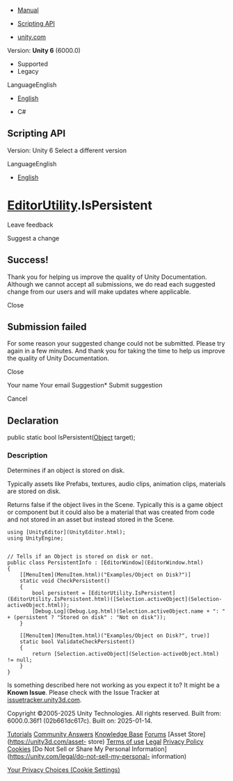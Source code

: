 [ ]()

  * [Manual](../Manual/index.html)
  * [Scripting API](../ScriptReference/index.html)

  * [unity.com](https://unity.com/)

Version: **Unity 6** (6000.0)

  * Supported
  * Legacy

LanguageEnglish

  * [English]()

  * C#

[ ](https://docs.unity3d.com)

## Scripting API

Version: Unity 6 Select a different version

LanguageEnglish

  * [English]()

#  [EditorUtility](EditorUtility.html).IsPersistent

Leave feedback

Suggest a change

## Success!

Thank you for helping us improve the quality of Unity Documentation. Although
we cannot accept all submissions, we do read each suggested change from our
users and will make updates where applicable.

Close

## Submission failed

For some reason your suggested change could not be submitted. Please <a>try
again</a> in a few minutes. And thank you for taking the time to help us
improve the quality of Unity Documentation.

Close

Your name Your email Suggestion* Submit suggestion

Cancel

[ ]()

## Declaration

public static bool IsPersistent([Object](Object.html) target);

### Description

Determines if an object is stored on disk.

Typically assets like Prefabs, textures, audio clips, animation clips,
materials are stored on disk.  
  
Returns false if the object lives in the Scene. Typically this is a game
object or component but it could also be a material that was created from code
and not stored in an asset but instead stored in the Scene.

    
    
    using [UnityEditor](UnityEditor.html);
    using UnityEngine;  
      
    
    // Tells if an Object is stored on disk or not.
    public class PersistentInfo : [EditorWindow](EditorWindow.html)
    {
        [[MenuItem](MenuItem.html)("Examples/Object on Disk?")]
        static void CheckPersistent()
        {
            bool persistent = [EditorUtility.IsPersistent](EditorUtility.IsPersistent.html)([Selection.activeObject](Selection-activeObject.html));
            [Debug.Log](Debug.Log.html)(Selection.activeObject.name + ": " + (persistent ? "Stored on disk" : "Not on disk"));
        }  
      
        [[MenuItem](MenuItem.html)("Examples/Object on Disk?", true)]
        static bool ValidateCheckPersistent()
        {
            return [Selection.activeObject](Selection-activeObject.html) != null;
        }
    }
    

Is something described here not working as you expect it to? It might be a
**Known Issue**. Please check with the Issue Tracker at
[issuetracker.unity3d.com](https://issuetracker.unity3d.com).

Copyright ©2005-2025 Unity Technologies. All rights reserved. Built from:
6000.0.36f1 (02b661dc617c). Built on: 2025-01-14.

[Tutorials](https://unity3d.com/learn) [Community
Answers](https://answers.unity3d.com) [Knowledge
Base](https://support.unity3d.com/hc/en-us)
[Forums](https://forum.unity3d.com) [Asset Store](https://unity3d.com/asset-
store) [Terms of use](https://docs.unity3d.com/Manual/TermsOfUse.html)
[Legal](https://unity.com/legal) [Privacy
Policy](https://unity.com/legal/privacy-policy)
[Cookies](https://unity.com/legal/cookie-policy) [Do Not Sell or Share My
Personal Information](https://unity.com/legal/do-not-sell-my-personal-
information)

[Your Privacy Choices (Cookie Settings)](javascript:void\(0\);)

